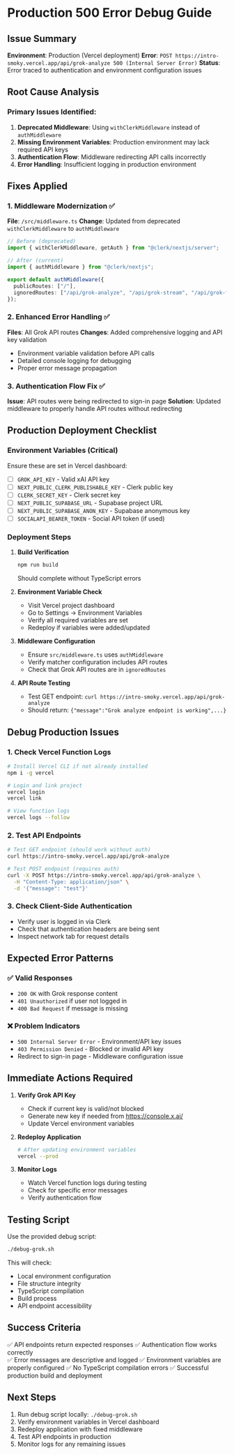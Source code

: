 # Production 500 Error Debug Guide

## Issue Summary
**Environment**: Production (Vercel deployment)
**Error**: `POST https://intro-smoky.vercel.app/api/grok-analyze 500 (Internal Server Error)`
**Status**: Error traced to authentication and environment configuration issues

## Root Cause Analysis

### Primary Issues Identified:
1. **Deprecated Middleware**: Using `withClerkMiddleware` instead of `authMiddleware`
2. **Missing Environment Variables**: Production environment may lack required API keys
3. **Authentication Flow**: Middleware redirecting API calls incorrectly
4. **Error Handling**: Insufficient logging in production environment

## Fixes Applied

### 1. Middleware Modernization ✅
**File**: `/src/middleware.ts`
**Change**: Updated from deprecated `withClerkMiddleware` to `authMiddleware`
```typescript
// Before (deprecated)
import { withClerkMiddleware, getAuth } from "@clerk/nextjs/server";

// After (current)
import { authMiddleware } from "@clerk/nextjs";

export default authMiddleware({
  publicRoutes: ["/"],
  ignoredRoutes: ["/api/grok-analyze", "/api/grok-stream", "/api/grok-functions"],
});
```

### 2. Enhanced Error Handling ✅
**Files**: All Grok API routes
**Changes**: Added comprehensive logging and API key validation
- Environment variable validation before API calls
- Detailed console logging for debugging
- Proper error message propagation

### 3. Authentication Flow Fix ✅
**Issue**: API routes were being redirected to sign-in page
**Solution**: Updated middleware to properly handle API routes without redirecting

## Production Deployment Checklist

### Environment Variables (Critical)
Ensure these are set in Vercel dashboard:
- [ ] `GROK_API_KEY` - Valid xAI API key
- [ ] `NEXT_PUBLIC_CLERK_PUBLISHABLE_KEY` - Clerk public key
- [ ] `CLERK_SECRET_KEY` - Clerk secret key
- [ ] `NEXT_PUBLIC_SUPABASE_URL` - Supabase project URL
- [ ] `NEXT_PUBLIC_SUPABASE_ANON_KEY` - Supabase anonymous key
- [ ] `SOCIALAPI_BEARER_TOKEN` - Social API token (if used)

### Deployment Steps
1. **Build Verification**
   ```bash
   npm run build
   ```
   Should complete without TypeScript errors

2. **Environment Variable Check**
   - Visit Vercel project dashboard
   - Go to Settings → Environment Variables
   - Verify all required variables are set
   - Redeploy if variables were added/updated

3. **Middleware Configuration**
   - Ensure `src/middleware.ts` uses `authMiddleware`
   - Verify matcher configuration includes API routes
   - Check that Grok API routes are in `ignoredRoutes`

4. **API Route Testing**
   - Test GET endpoint: `curl https://intro-smoky.vercel.app/api/grok-analyze`
   - Should return: `{"message":"Grok analyze endpoint is working",...}`

## Debug Production Issues

### 1. Check Vercel Function Logs
```bash
# Install Vercel CLI if not already installed
npm i -g vercel

# Login and link project
vercel login
vercel link

# View function logs
vercel logs --follow
```

### 2. Test API Endpoints
```bash
# Test GET endpoint (should work without auth)
curl https://intro-smoky.vercel.app/api/grok-analyze

# Test POST endpoint (requires auth)
curl -X POST https://intro-smoky.vercel.app/api/grok-analyze \
  -H "Content-Type: application/json" \
  -d '{"message": "test"}'
```

### 3. Check Client-Side Authentication
- Verify user is logged in via Clerk
- Check that authentication headers are being sent
- Inspect network tab for request details

## Expected Error Patterns

### ✅ Valid Responses
- `200 OK` with Grok response content
- `401 Unauthorized` if user not logged in
- `400 Bad Request` if message is missing

### ❌ Problem Indicators
- `500 Internal Server Error` - Environment/API key issues
- `403 Permission Denied` - Blocked or invalid API key
- Redirect to sign-in page - Middleware configuration issue

## Immediate Actions Required

1. **Verify Grok API Key**
   - Check if current key is valid/not blocked
   - Generate new key if needed from https://console.x.ai/
   - Update Vercel environment variables

2. **Redeploy Application**
   ```bash
   # After updating environment variables
   vercel --prod
   ```

3. **Monitor Logs**
   - Watch Vercel function logs during testing
   - Check for specific error messages
   - Verify authentication flow

## Testing Script

Use the provided debug script:
```bash
./debug-grok.sh
```

This will check:
- Local environment configuration
- File structure integrity
- TypeScript compilation
- Build process
- API endpoint accessibility

## Success Criteria

✅ API endpoints return expected responses
✅ Authentication flow works correctly  
✅ Error messages are descriptive and logged
✅ Environment variables are properly configured
✅ No TypeScript compilation errors
✅ Successful production build and deployment

## Next Steps

1. Run debug script locally: `./debug-grok.sh`
2. Verify environment variables in Vercel dashboard
3. Redeploy application with fixed middleware
4. Test API endpoints in production
5. Monitor logs for any remaining issues

